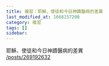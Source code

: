 ```yaml
---
title: 複習：耶穌、使徒和今日神蹟醫病的差異
last_modified_at: 1668157200
category: 複習
tags: []
sidebar: 
---
```


<p>耶穌、使徒和今日神蹟醫病的差異<br/>
<a href="/posts/269192632" target="_blank">/posts/269192632</a></p>
<p> </p>

